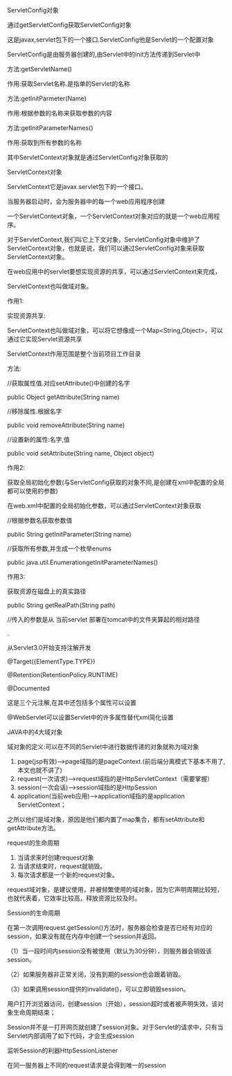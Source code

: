 ServletConfig对象

通过getServletConfig获取ServletConfig对象

这是javax,servlet包下的一个接口.ServletConfig他是Servlet的一个配置对象

ServletConfig是由服务器创建的,由Servlet中的init方法传递到Servlet中

方法:getServletName()

作用:获取Servlet名称.是指单的Servlet的名称

方法:getInitParmeter(Name)

作用:根据参数的名称来获取参数的内容

方法:getInitParameterNames()

作用:获取到所有参数的名称

其中ServletContext对象就是通过ServletConfig对象获取的

  

ServletContext对象

ServletContext它是javax.servlet包下的一个接口。

当服务器启动时，会为服务器中的每一个web应用程序创建

一个ServletContext对象，一个ServletContext对象对应的就是一个web应用程序。

对于ServletContext,我们叫它上下文对象，ServletConfig对象中维护了ServletContext对象，也就是说，我们可以通过ServletConfig对象来获取ServletContext对象。

在web应用中的servlet要想实现资源的共享，可以通过ServletContext来完成，

ServletContext也叫做域对象。

  

作用1:

实现资源共享:

ServletContext也叫做域对象，可以将它想像成一个Map<String,Object>，可以通过它实现Servlet资源共享

ServletContext作用范围是整个当前项目工作目录

方法:

//获取属性值.对应setAttribute()中创建的名字

public Object getAttribute(String name)

//移除属性.根据名字

public void removeAttribute(String name)

//设置新的属性:名字,值

public void setAttribute(String name, Object object)

  

作用2:

获取全局初始化参数(与ServletConfig获取的对象不同,是创建在xml中配置的全局都可以使用的参数)

在web.xml中配置的全局初始化参数，可以通过ServletContext对象获取

//根据参数名获取参数值

public String getInitParameter(String name)

//获取所有参数,并生成一个枚举enums

public java.util.Enumeration<E>getInitParameterNames()

  

作用3:

获取资源在磁盘上的真实路径

public String getRealPath(String path)

//传入的参数是从 当前servlet 部署在tomcat中的文件夹算起的相对路径

.

从Servlet3.0开始支持注解开发

@Target({ElementType.TYPE})

@Retention(RetentionPolicy.RUNTIME)

@Documented

这是三个元注解,在其中还包括多个属性可以设置

@WebServlet可以设置Servlet中的许多属性替代xml简化设置

  

JAVA中的4大域对象

域对象的定义:可以在不同的Servlet中进行数据传递的对象就称为域对象

1.  page(jsp有效)–>page域指的是pageContext.(前后端分离模式下基本不用了,本文也就不讲了)
2.  request(一次请求)–>request域指的是HttpServletContext（需要掌握）
3.  session(一次会话)–>session域指的是HttpSession
4.  application(当前web应用)–>application域指的是application ServletContext；

之所以他们是域对象，原因是他们都内置了map集合，都有setAttribute和getAttribute方法。

  

request的生命周期

1.  当请求来时创建request对象
2.  当请求结束时，request就销毁。
3.  每次请求都是一个新的request对象。

request域对象，是建议使用，并被频繁使用的域对象，因为它声明周期比较短，也就代表着，它效率比较高，释放资源比较及时。

  

Session的生命周期

在第一次调用request.getSession()方法时，服务器会检查是否已经有对应的session，如果没有就在内存中创建一个session并返回。

（1）当一段时间内session没有被使用（默认为30分钟），则服务器会销毁该session。

（2）如果服务器非正常关闭，没有到期的session也会跟着销毁。

（3）如果调用session提供的invalidate()，可以立即销毁session。

用户打开浏览器访问，创建session（开始），session超时或者被声明失效，该对象生命周期结束；

  

Session并不是一打开网页就创建了session对象。对于Servlet的请求中，只有当Servlet内部调用了如下代码，才会生成session

监听Session的利器HttpSessionListener

在同一服务器上不同的request请求是会得到唯一的session